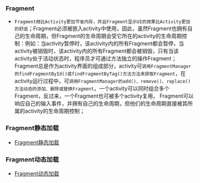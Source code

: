 ### Fragment
+ `Fragment相比Activity更加节省内存，并且Fragment显示UI的效果比Activity更加的舒适`；Fragment必须被嵌入activity中使用，因此，虽然Fragment也拥有自己的生命周期，但Fragment的生命周期会受它所在的activity的生命周期控制：例如：当activity暂停时，该activity内的所有Fragment都会暂停，当activity被销毁时，该activity内的所有Fragment都会被销毁，只有当该activity处于活动状态时，程序员才可通过方法独立的操作Fragment；Fragment总是作为activity界面的组成部分，activity可`调用FragmentManager的findFragmentById()或findFragmentByTag()方法方法来获取Fragment`，在activity运行过程中，可`调用FragmentManager的add()、remove()、replace()方法动态的添加、删除或替换Fragment`，一个activity可以同时组合多个Fragment，反过来，一个Fragment也可被多个activity复用， Fragment可以响应自己的输入事件，并拥有自己的生命周期，但他们的生命周期直接被其所属的activity的生命周期控制；
### Fragment静态加载
+ [Fragment静态加载](https://github.com/ningbaoqi/Fragment/commit/076b5ea97272510724bbbb4535b51818c4538bc8)
### Fragment动态加载
+ [Fragment动态加载](https://github.com/ningbaoqi/Fragment/commit/076b5ea97272510724bbbb4535b51818c4538bc8)